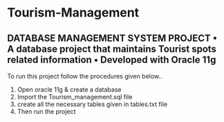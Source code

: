 # Tourism-Management
DATABASE MANAGEMENT SYSTEM PROJECT • A database project that maintains Tourist spots related information • Developed with Oracle 11g
-----------------------------------------
To run this project follow the procedures given below..
1. Open oracle 11g & create a database
2. Import the Tourism_management.sql file
3. create all the necessary tables given in tables.txt file
4. Then run the project
